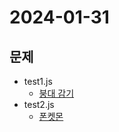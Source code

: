 # 2024-01-31
## 문제
* test1.js 
    * [붕대 감기](https://school.programmers.co.kr/learn/courses/30/lessons/250137)
* test2.js
    * [폰켓몬](https://school.programmers.co.kr/learn/courses/30/lessons/1845) 

